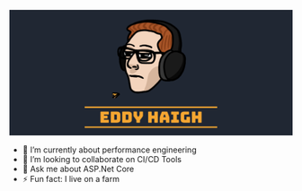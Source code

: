 ![EddyHaighGif](https://github.com/EddyHaigh/EddyHaigh/blob/master/EddyHaigh-Top.gif)

- 🌱 I’m currently about performance engineering
- 👯 I’m looking to collaborate on CI/CD Tools
- 💬 Ask me about ASP.Net Core
- ⚡ Fun fact: I live on a farm

